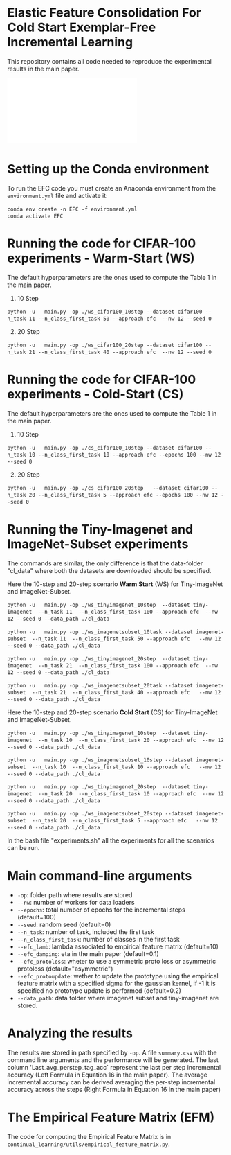 # Elastic Feature Consolidation For Cold Start Exemplar-Free Incremental Learning

This repository contains all code needed to reproduce the experimental results in the main paper.

![](images/EFC_overview_split.pdf)

# Setting up the Conda environment

To run the EFC code you must create an Anaconda environment from the `environment.yml` file and activate it:

```
conda env create -n EFC -f environment.yml 
conda activate EFC
```

# Running the code for CIFAR-100 experiments - Warm-Start (WS)

The default hyperparameters are the ones used to compute the Table 1 in the main paper.


1. 10 Step

```
python -u   main.py -op ./ws_cifar100_10step --dataset cifar100 --n_task 11 --n_class_first_task 50 --approach efc  --nw 12 --seed 0 

```

2. 20 Step

```
python -u   main.py -op ./ws_cifar100_20step --dataset cifar100 --n_task 21 --n_class_first_task 40 --approach efc  --nw 12 --seed 0 

```

# Running the code for CIFAR-100 experiments - Cold-Start (CS)

The default hyperparameters are the ones used to compute the Table 1 in the main paper.


1. 10 Step

```
python -u   main.py -op ./cs_cifar100_10step --dataset cifar100 --n_task 10 --n_class_first_task 10 --approach efc --epochs 100 --nw 12 --seed 0 

```

2. 20 Step

```
python -u   main.py -op ./cs_cifar100_20step   --dataset cifar100 --n_task 20 --n_class_first_task 5 --approach efc --epochs 100 --nw 12 --seed 0 

```



# Running the Tiny-Imagenet and ImageNet-Subset experiments

The commands are similar, the only difference is that  the  data-folder "cl_data" where both the datasets are downloaded should be specified.

Here the 10-step and 20-step scenario **Warm Start** (WS) for Tiny-ImageNet and ImageNet-Subset.

```
python -u   main.py -op ./ws_tinyimagenet_10step  --dataset tiny-imagenet  --n_task 11  --n_class_first_task 100 --approach efc  --nw 12 --seed 0 --data_path ./cl_data
```

```
python -u   main.py -op ./ws_imagenetsubset_10task --dataset imagenet-subset  --n_task 11  --n_class_first_task 50 --approach efc   --nw 12  --seed 0 --data_path ./cl_data
```

```
python -u   main.py -op ./ws_tinyimagenet_20step  --dataset tiny-imagenet  --n_task 21  --n_class_first_task 100 --approach efc  --nw 12 --seed 0 --data_path ./cl_data
```

```
python -u   main.py -op ./ws_imagenetsubset_20task --dataset imagenet-subset  --n_task 21  --n_class_first_task 40 --approach efc   --nw 12  --seed 0 --data_path ./cl_data
```

Here the 10-step and 20-step scenario **Cold Start** (CS) for Tiny-ImageNet and ImageNet-Subset.

```
python -u   main.py -op ./ws_tinyimagenet_10step  --dataset tiny-imagenet  --n_task 10  --n_class_first_task 20 --approach efc  --nw 12 --seed 0 --data_path ./cl_data
```

```
python -u   main.py -op ./ws_imagenetsubset_10step --dataset imagenet-subset  --n_task 10  --n_class_first_task 10 --approach efc   --nw 12  --seed 0 --data_path ./cl_data
```

```
python -u   main.py -op ./ws_tinyimagenet_20step  --dataset tiny-imagenet  --n_task 20  --n_class_first_task 10 --approach efc  --nw 12 --seed 0 --data_path ./cl_data
```

```
python -u   main.py -op ./ws_imagenetsubset_20step --dataset imagenet-subset  --n_task 20  --n_class_first_task 5 --approach efc   --nw 12  --seed 0 --data_path ./cl_data
```



In the bash file "experiments.sh" all the experiments for all the scenarios can be run.

# Main command-line arguments

* `-op`: folder path where results are stored
* `--nw`: number of workers for data loaders
* `--epochs`: total number of epochs for the incremental steps (default=100)
* `--seed`: random seed (default=0)
* `--n_task`:  number of task, included the  first task
* `--n_class_first_task`:  number of classes in the first task
* `--efc_lamb`:  lambda associated to empirical feature matrix (default=10)
* `--efc_damping`: eta in the main paper (default=0.1)
* `--efc_protoloss`: wheter to use a symmetric proto loss or asymmetric protoloss (default="asymmetric")
* `--efc_protoupdate`: wether to update the prototype using the empirical feature matrix with a specified sigma for the gaussian kernel, if -1 it is specified no prototype update is performed (default=0.2)
* `--data_path`: data folder where imagenet subset and tiny-imagenet are stored.

# Analyzing the results

The results are stored in path specified by `-op`.  A file
`summary.csv` with the command line arguments and the performance will
be generated. The last column
'Last_avg_perstep_tag_acc` represent the last per step incremental accuracy (Left Formula in Equation 16 in
the main paper). The average incremental accuracy can be derived averaging the per-step incremental accuracy across the steps (Right Formula in Equation 16 in the main paper)

# The Empirical Feature Matrix (EFM)

The code for computing the Empirical Feature Matrix is in `continual_learning/utils/empirical_feature_matrix.py`.

